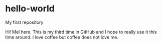 # hello-world
My first repository

Hi! Mel here. This is my third time in GitHub and I hope to really use it this time around.
I love coffee but coffee does not love me.
